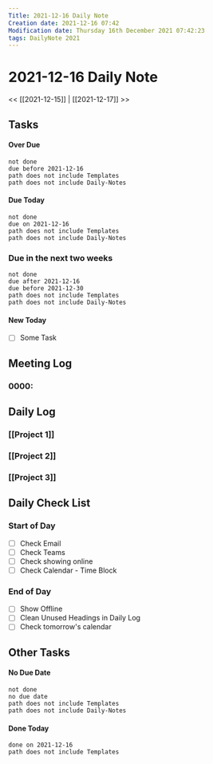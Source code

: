 ```yaml
---
Title: 2021-12-16 Daily Note
Creation date: 2021-12-16 07:42
Modification date: Thursday 16th December 2021 07:42:23
tags: DailyNote 2021
---
```


# 2021-12-16 Daily Note

<< [[2021-12-15]] | [[2021-12-17]] >>

## Tasks

#### Over Due

```tasks
not done
due before 2021-12-16
path does not include Templates
path does not include Daily-Notes
```

#### Due Today

```tasks
not done
due on 2021-12-16
path does not include Templates
path does not include Daily-Notes
```

### Due in the next two weeks
```tasks
not done
due after 2021-12-16
due before 2021-12-30
path does not include Templates
path does not include Daily-Notes
```

#### New Today
- [ ] Some Task

## Meeting Log

### 0000:

## Daily Log

### [[Project 1]]


### [[Project 2]]


### [[Project 3]]

## Daily Check List

### Start of Day

- [ ] Check Email
- [ ] Check Teams
- [ ] Check showing online
- [ ] Check Calendar - Time Block

### End of Day

- [ ] Show Offline
- [ ] Clean Unused Headings in Daily Log
- [ ] Check tomorrow's calendar

## Other Tasks

#### No Due Date

```tasks
not done
no due date
path does not include Templates
path does not include Daily-Notes
```

#### Done Today

```tasks
done on 2021-12-16
path does not include Templates
```